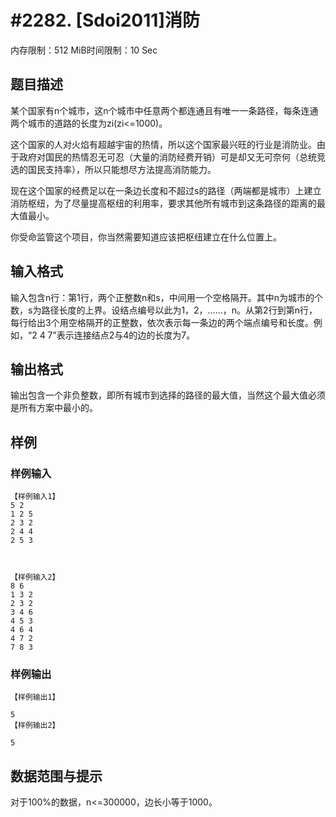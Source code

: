 # #2282. [Sdoi2011]消防

内存限制：512 MiB时间限制：10 Sec

## 题目描述

某个国家有n个城市，这n个城市中任意两个都连通且有唯一一条路径，每条连通两个城市的道路的长度为zi(zi<=1000)。

这个国家的人对火焰有超越宇宙的热情，所以这个国家最兴旺的行业是消防业。由于政府对国民的热情忍无可忍（大量的消防经费开销）可是却又无可奈何（总统竞选的国民支持率），所以只能想尽方法提高消防能力。

现在这个国家的经费足以在一条边长度和不超过s的路径（两端都是城市）上建立消防枢纽，为了尽量提高枢纽的利用率，要求其他所有城市到这条路径的距离的最大值最小。

你受命监管这个项目，你当然需要知道应该把枢纽建立在什么位置上。

## 输入格式

输入包含n行：第1行，两个正整数n和s，中间用一个空格隔开。其中n为城市的个数，s为路径长度的上界。设结点编号以此为1，2，&hellip;&hellip;，n。从第2行到第n行，每行给出3个用空格隔开的正整数，依次表示每一条边的两个端点编号和长度。例如，&ldquo;2 4 7&rdquo;表示连接结点2与4的边的长度为7。

## 输出格式

输出包含一个非负整数，即所有城市到选择的路径的最大值，当然这个最大值必须是所有方案中最小的。

## 样例

### 样例输入

    
    【样例输入1】
    5 2
    1 2 5
    2 3 2
    2 4 4
    2 5 3 
    
    
    
    【样例输入2】
    8 6
    1 3 2
    2 3 2 
    3 4 6
    4 5 3
    4 6 4
    4 7 2
    7 8 3  
    

### 样例输出

    
    【样例输出1】
    
    5
    【样例输出2】
    
    5
    

## 数据范围与提示

对于100%的数据，n<=300000，边长小等于1000。
